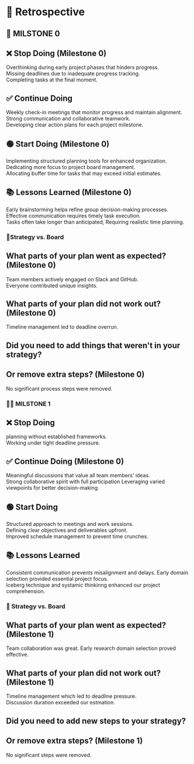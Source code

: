 <!-- this template is for inspiration, feel free to change it however you like! -->

# 🔁  Retrospective

## 🚀 MILSTONE 0

## ❌ Stop Doing (Milestone 0)

Overthinking during early project phases that hinders progress.  
Missing deadlines due to inadequate progress tracking.  
Completing tasks at the final moment.  

## ✅ Continue Doing

Weekly check-in meetings that monitor progress and maintain alignment.  
Strong communication and collaborative teamwork.  
Developing clear action plans for each project milestone.

## 🟢 Start Doing (Milestone 0)

Implementing structured planning tools for enhanced organization.  
Dedicating more focus to project board management.  
Allocating buffer time for tasks that may exceed initial estimates.  

## 📚 Lessons Learned (Milestone 0)

Early brainstorming helps refine group decision-making processes.
Effective communication requires timely task execution.  
Tasks often take longer than anticipated, Requiring realistic time planning.  

### 🎯Strategy vs. Board

## What parts of your plan went as expected? (Milestone 0)

Team members actively engaged on Slack and GitHub.  
Everyone contributed unique insights.  

## What parts of your plan did not work out? (Milestone 0)

Timeline management led to deadline overrun.

## Did you need to add things that weren't in your strategy?

## Or remove extra steps? (Milestone 0)

No significant process steps were removed.  

### 🚀🚀 MILSTONE 1

## ❌ Stop Doing

planning without established frameworks.  
Working under tight deadline pressure.  

## ✅ Continue Doing (Milestone 0)

Meaningful discussions that value all team members' ideas.  
Strong collaborative spirit with full participation
Leveraging varied viewpoints for better decision-making.

## 🟢 Start Doing

Structured approach to meetings and work sessions.  
Defining clear objectives and deliverables upfront.  
Improved schedule management to prevent time crunches.  

## 📚 Lessons Learned

Consistent communication prevents misalignment and delays.
Early domain selection provided essential project focus.  
Iceberg technique and systamic thinkinng enhanced our project comprehension.

### 🎯 Strategy vs. Board

## What parts of your plan went as expected? (Milestone 1)

Team collaboration was great.
Early research domain selection proved effective.  

## What parts of your plan did not work out? (Milestone 1)

Timeline management which led to deadline pressure.  
Discussion duration exceeded our estmation.  

## Did you need to add new steps to your strategy?

## Or remove extra steps? (Milestone 1)

No significant steps were removed.

<!-- reflect on your contributions, challenges and progress in this milestone -->
